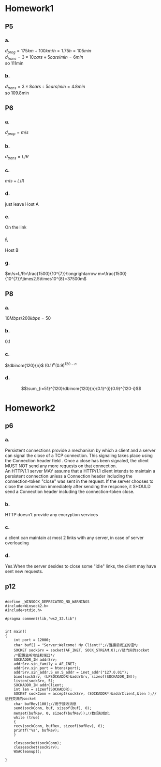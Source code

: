 # Homework1
## P5

### a.  

$d_{prog}=175km\div100km/h=1.75h=105min$  
$d_{trans}=3\times10cars\div5cars/min=6min$  
so 111min
### b.  
$d_{trans}=3\times8cars\div5cars/min=4.8min$  
so 109.8min
## P6  
### a.  
$d_{prop}=m/s$  
### b.  
$d_{trans}=L/R$  
### c.
$m/s+L/R$ 
### d.
just leave Host A  
### e.
On the link
### f.  
Host B  
### g.  
$m/s=L/R=\frac{1500}{10^{7}}\longrightarrow m=\frac{1500}{10^{7}}\times2.5\times10^{8}=37500m$  
## P8  
### a.
$10Mbps/200kbps=50$  
### b.
0.1  
### c.
$\dbinom{120}{n}$
$(0.1)^{n}(0.9)^{120-n}$  
### d.  
$$\sum_{i=51}^{120}\dbinom{120}{n}(0.1)^{i}(0.9)^{120-i}$$  
# Homework2
## p6  
### a.
 Persistent connections provide a mechanism by which a client and a
   server can signal the close of a TCP connection. This signaling takes
   place using the Connection header field . Once a close
   has been signaled, the client MUST NOT send any more requests on that
   connection.  
   An HTTP/1.1 server MAY assume that a HTTP/1.1 client intends to
   maintain a persistent connection unless a Connection header including
   the connection-token "close" was sent in the request. If the server
   chooses to close the connection immediately after sending the
   response, it SHOULD send a Connection header including the
   connection-token close.  
   ### b.
   HTTP doesn't provide any encryption services  
   ### c.
   a client can maintain at most 2 links with any server, in case of server overloading  
   ### d.
   Yes.When the server desides to close some "idle" links, the client may have sent new requests.  
## p12  
```

#define _WINSOCK_DEPRECATED_NO_WARNINGS
#include<Winsock2.h>
#include<stdio.h>

#pragma comment(lib,"ws2_32.lib")


int main()
{
	int port = 12000;
	char buf[] = "Server:Welcome! My Client!";//连接后发送的语句
	SOCKET sockSrv = socket(AF_INET, SOCK_STREAM,0);//敲门用的socket
	/*配置监听地址和端口*/
	SOCKADDR_IN addrSrv;
	addrSrv.sin_family = AF_INET;
	addrSrv.sin_port = htons(port);
	addrSrv.sin_addr.S_un.S_addr = inet_addr("127.0.01");
	bind(sockSrv, (LPSOCKADDR)&addrSrv, sizeof(SOCKADDR_IN));
	listen(sockSrv, 5);
	SOCKADDR_IN addrClient;
	int len = sizeof(SOCKADDR);
	SOCKET sockConn = accept(sockSrv, (SOCKADDR*)&addrClient,&len );//进行交流的socket
	char bufRev[100];//用于接收消息
	send(sockConn, buf, sizeof(buf), 0);
	memset(bufRev, 0, sizeof(bufRev));//数组初始化
	while (true)
	{
	recv(sockConn, bufRev, sizeof(bufRev), 0);
	printf("%s", bufRev);
	}

	closesocket(sockConn);
	closesocket(sockSrv);
	WSACleanup();

}  
```